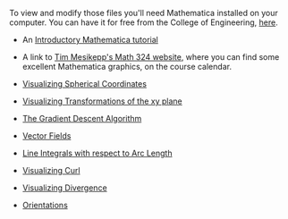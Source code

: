 To view and modify those files you'll need Mathematica installed on your computer. You can have it for free from the College of Engineering, [here](https://www.engr.washington.edu/mycoe/computing/software/install_mathematica).  

- An <a href="./BasicTutorial.cdf" download>Introductory Mathematica tutorial</a>

- A link to [Tim Mesikepp's Math 324 website](https://sites.math.washington.edu/~mesiket/Teaching/W17%20M324D/index.html), where you can find some excellent Mathematica graphics, on the course calendar.

- [Visualizing Spherical Coordinates](Spherical.cdf)

- [Visualizing Transformations of the xy plane](Transformations.cdf)

- [The Gradient Descent Algorithm](./Gradient_Descent.cdf)

- [Vector Fields](./Vector_Fields.cdf)

- [Line Integrals with respect to Arc Length](Arc_length.cdf)

- [Visualizing Curl](Curl.cdf)

- [Visualizing Divergence](Div.cdf)

- [Orientations](Orientation.cdf)


<script type="text/javascript" src="http://www.wolfram.com/cdf-player/plugin/v2.1/cdfplugin.js"></script>
<script type="text/javascript">
var cdf = new cdfplugin();
cdf.embed('curlweb.cdf', 919, 2115);
</script>
